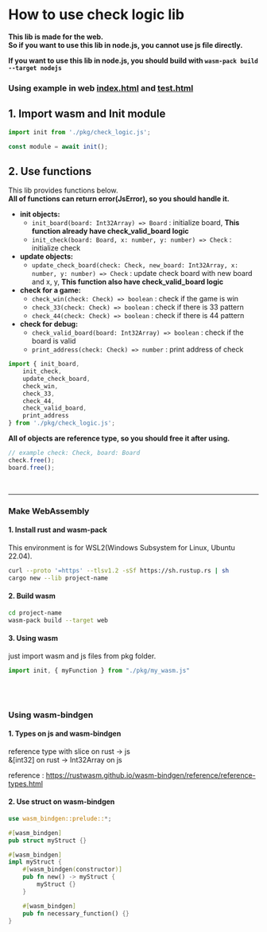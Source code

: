 # How to use check logic lib

<b>This lib is made for the web.  
So if you want to use this lib in node.js, you cannot use js file directly.  
</b>

<b>If you want to use this lib in node.js, you should build with `wasm-pack build --target nodejs`</b>


### Using example in web [index.html](../testWeb/index.html) and [test.html](../testWeb/test.html)

## 1. Import wasm and Init module
```js
import init from './pkg/check_logic.js';

const module = await init();
```

## 2. Use functions
This lib provides functions below.  
<b>All of functions can return error(JsError), so you should handle it.</b>

- <b>init objects:</b>
  - `init_board(board: Int32Array) => Board` : initialize board, <b>This function already have check_valid_board logic</b>
  - `init_check(board: Board, x: number, y: number) => Check` : initialize check
- <b>update objects:</b>
  - `update_check_board(check: Check, new_board: Int32Array, x: number, y: number) => Check` : update check board with new board and x, y, <b>This function also have check_valid_board logic</b>
- <b>check for a game:</b>
  - `check_win(check: Check) => boolean` : check if the game is win
  - `check_33(check: Check) => boolean` : check if there is 33 pattern
  - `check_44(check: Check) => boolean` : check if there is 44 pattern
- <b>check for debug:</b>
  - `check_valid_board(board: Int32Array) => boolean` : check if the board is valid
  - `print_address(check: Check) => number` : print address of check

```js
import { init_board, 
    init_check, 
    update_check_board, 
    check_win, 
    check_33, 
    check_44, 
    check_valid_board, 
    print_address 
} from './pkg/check_logic.js';
```

<b>All of objects are reference type, so you should free it after using.</b>
```js
// example check: Check, board: Board
check.free();
board.free();
```

<br />

---

### Make WebAssembly

#### 1. Install rust and wasm-pack
This environment is for WSL2(Windows Subsystem for Linux, Ubuntu 22.04).
```bash
curl --proto '=https' --tlsv1.2 -sSf https://sh.rustup.rs | sh
cargo new --lib project-name
```

#### 2. Build wasm
```bash
cd project-name
wasm-pack build --target web
```

#### 3. Using wasm
just import wasm and js files from pkg folder.

```js
import init, { myFunction } from "./pkg/my_wasm.js"
```

<br/>
<br/>

### Using wasm-bindgen

#### 1. Types on js and wasm-bindgen
reference type with slice on rust -> js  
&[int32] on rust -> Int32Array on js

reference : https://rustwasm.github.io/wasm-bindgen/reference/reference-types.html


#### 2. Use struct on wasm-bindgen
```rust
use wasm_bindgen::prelude::*;

#[wasm_bindgen]
pub struct myStruct {}

#[wasm_bindgen]
impl myStruct {
    #[wasm_bindgen(constructor)]
    pub fn new() -> myStruct {
        myStruct {}
    }

    #[wasm_bindgen]
    pub fn necessary_function() {}
}
```


